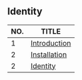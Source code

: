 ## Identity

| NO. | TITLE |
| ----------- | ----------- |
| 1 | [Introduction](https://github.com/RazorPageTraining/Part_1_Introduction) |
| 2 | [Installation](https://github.com/RazorPageTraining/Part_2_Installation) |
| 2 | [Identity](https://github.com/RazorPageTraining/Part_3_Identity ) |
</BR>
